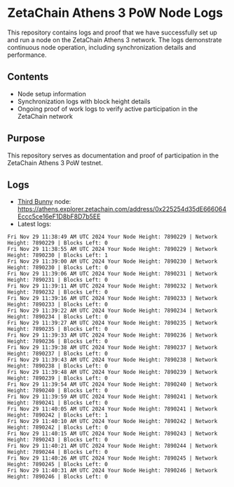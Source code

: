 # ZetaChain Athens 3 PoW Node Logs
This repository contains logs and proof that we have successfully set up and run a node on the ZetaChain Athens 3 network. The logs demonstrate continuous node operation, including synchronization details and performance.

## Contents
- Node setup information
- Synchronization logs with block height details
- Ongoing proof of work logs to verify active participation in the ZetaChain network

## Purpose
This repository serves as documentation and proof of participation in the ZetaChain Athens 3 PoW testnet.

## Logs

- [Third Bunny](https://thirdbunny.xyz/) node: https://athens.explorer.zetachain.com/address/0x225254d35dE666064Eccc5ce16eF1D8bF8D7b5EE
- Latest logs:
```
Fri Nov 29 11:38:49 AM UTC 2024 Your Node Height: 7890229 | Network Height: 7890229 | Blocks Left: 0
Fri Nov 29 11:38:55 AM UTC 2024 Your Node Height: 7890229 | Network Height: 7890230 | Blocks Left: 1
Fri Nov 29 11:39:00 AM UTC 2024 Your Node Height: 7890230 | Network Height: 7890230 | Blocks Left: 0
Fri Nov 29 11:39:06 AM UTC 2024 Your Node Height: 7890231 | Network Height: 7890231 | Blocks Left: 0
Fri Nov 29 11:39:11 AM UTC 2024 Your Node Height: 7890232 | Network Height: 7890232 | Blocks Left: 0
Fri Nov 29 11:39:16 AM UTC 2024 Your Node Height: 7890233 | Network Height: 7890233 | Blocks Left: 0
Fri Nov 29 11:39:22 AM UTC 2024 Your Node Height: 7890234 | Network Height: 7890234 | Blocks Left: 0
Fri Nov 29 11:39:27 AM UTC 2024 Your Node Height: 7890235 | Network Height: 7890235 | Blocks Left: 0
Fri Nov 29 11:39:33 AM UTC 2024 Your Node Height: 7890236 | Network Height: 7890236 | Blocks Left: 0
Fri Nov 29 11:39:38 AM UTC 2024 Your Node Height: 7890237 | Network Height: 7890237 | Blocks Left: 0
Fri Nov 29 11:39:43 AM UTC 2024 Your Node Height: 7890238 | Network Height: 7890238 | Blocks Left: 0
Fri Nov 29 11:39:48 AM UTC 2024 Your Node Height: 7890239 | Network Height: 7890239 | Blocks Left: 0
Fri Nov 29 11:39:54 AM UTC 2024 Your Node Height: 7890240 | Network Height: 7890240 | Blocks Left: 0
Fri Nov 29 11:39:59 AM UTC 2024 Your Node Height: 7890241 | Network Height: 7890241 | Blocks Left: 0
Fri Nov 29 11:40:05 AM UTC 2024 Your Node Height: 7890241 | Network Height: 7890242 | Blocks Left: 1
Fri Nov 29 11:40:10 AM UTC 2024 Your Node Height: 7890242 | Network Height: 7890242 | Blocks Left: 0
Fri Nov 29 11:40:15 AM UTC 2024 Your Node Height: 7890243 | Network Height: 7890243 | Blocks Left: 0
Fri Nov 29 11:40:21 AM UTC 2024 Your Node Height: 7890244 | Network Height: 7890244 | Blocks Left: 0
Fri Nov 29 11:40:26 AM UTC 2024 Your Node Height: 7890245 | Network Height: 7890245 | Blocks Left: 0
Fri Nov 29 11:40:31 AM UTC 2024 Your Node Height: 7890246 | Network Height: 7890246 | Blocks Left: 0
```
